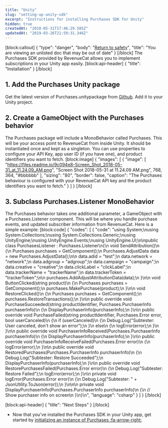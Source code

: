 ```yaml
---
title: "Unity"
slug: "setting-up-unity-sdk"
excerpt: "Instructions for installing Purchases SDK for Unity"
hidden: true
createdAt: "2018-05-31T17:46:29.585Z"
updatedAt: "2019-03-26T21:59:31.346Z"
---
```

[block:callout]
{
  "type": "danger",
  "body": "[Return to safety](doc:installation)",
  "title": "You are viewing an unlisted doc that may be out of date"
}
[/block]
The Purchases SDK provided by RevenueCat allows you to implement subscriptions in your Unity app easily.
[block:api-header]
{
  "title": "Installation"
}
[/block]
## 1. Add the Purchases Unity package
Get the latest version of Purchases.unitypackage from [Github](https://github.com/RevenueCat/purchases-unity/releases/). Add it to your Unity project.

## 2. Create a GameObject with the Purchases behavior
The Purchases package will include a MonoBehavior called Purchases. This will be your access point to RevenueCat from inside Unity. It should be instantiated once and kept as a singleton. You can use properties to configure your API Key, app user ID (if you have one), and product identifiers you want to fetch.
[block:image]
{
  "images": [
    {
      "image": [
        "https://files.readme.io/9c094e8-Screen_Shot_2018-05-31_at_11.24.09_AM.png",
        "Screen Shot 2018-05-31 at 11.24.09 AM.png",
        768,
        364,
        "#bbbbbb"
      ],
      "sizing": "80",
      "border": false,
      "caption": "The Purchases behaviour is configured with your RevenueCat API key and the product identifiers you want to fetch."
    }
  ]
}
[/block]
## 3. Subclass Purchases.Listener MonoBehavior
The Purchases behavior takes one additional parameter, a GameObject with a Purchases.Listener component. This will be where you handle purchase events, and updated subscriber information from RevenueCat. Here is a simple example:
[block:code]
{
  "codes": [
    {
      "code": "using System;\nusing System.Collections;\nusing System.Collections.Generic;\nusing UnityEngine;\nusing UnityEngine.Events;\nusing UnityEngine.UI;\n\npublic class PurchasesListener : Purchases.Listener\n{\n    void SendAttribution()\n    {\n        Purchases purchases = GetComponent<Purchases>();\n        Purchases.AdjustData data = new Purchases.AdjustData();\n\n        data.adid = \"test\";\n        data.network = \"network\";\n        data.adgroup = \"adgroup\";\n        data.campaign = \"campaign\";\n        data.creative = \"creative\";\n        data.clickLabel = \"clickLabel\";\n        data.trackerName = \"trackerName\";\n        data.trackerToken = \"trackerToken\";\n\n        purchases.AddAdjustAttributionData(data);\n    }\n\n    void ButtonClicked(string product)\n    {\n        Purchases purchases = GetComponent<Purchases>();\n        purchases.MakePurchase(product);\n    }\n\n    void RestoreClicked()\n    {\n        Purchases purchases = GetComponent<Purchases>();\n        purchases.RestoreTransactions();\n    }\n\n    public override void PurchaseSucceeded(string productIdentifier, Purchases.PurchaserInfo purchaserInfo)\n    {\n        DisplayPurchaserInfo(purchaserInfo);\n    }\n\n    public override void PurchaseFailed(string productIdentifier, Purchases.Error error, bool userCanceled)\n    {\n        if (userCanceled)\n        {\n            Debug.Log(\"Subtester: User canceled, don't show an error\");\n        }\n        else\n        {\n            logError(error);\n        }\n    }\n\n    public override void PurchaserInfoReceived(Purchases.PurchaserInfo purchaserInfo)\n    {\n        DisplayPurchaserInfo(purchaserInfo);\n    }\n\n    public override void PurchaserInfoReceiveFailed(Purchases.Error error)\n    {\n        logError(error);\n    }\n\n    public override void RestoredPurchases(Purchases.PurchaserInfo purchaserInfo)\n    {\n        Debug.Log(\"Subtester: Restore Succeeded\");\n        DisplayPurchaserInfo(purchaserInfo);\n    }\n\n    public override void RestorePurchasesFailed(Purchases.Error error)\n    {\n        Debug.Log(\"Subtester: Restore Failed\");\n        logError(error);\n    }\n\n    private void logError(Purchases.Error error)\n    {\n        Debug.Log(\"Subtester: \" + JsonUtility.ToJson(error));\n    }\n\n\n    private void DisplayPurchaserInfo(Purchases.PurchaserInfo purchaserInfo)\n    {\n        // Show purchaser info on screen\n    }\n}\n",
      "language": "csharp"
    }
  ]
}
[/block]

[block:api-header]
{
  "title": "Next Steps"
}
[/block]
* Now that you've installed the Purchases SDK in your Unity app, get started by [initializing an instance of Purchases :fa-arrow-right:](doc:getting-started-1#section-4-initialize-purchases)
